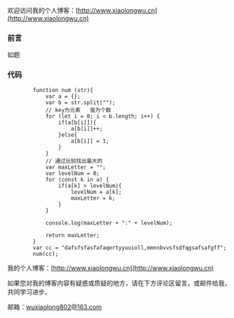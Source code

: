 欢迎访问我的个人博客：[http://www.xiaolongwu.cn](http://www.xiaolongwu.cn)
### 前言 
如题

### 代码
```
        function num (str){
            var a = {};
            var b = str.split("");
            // key为元素   值为个数
            for (let i = 0; i < b.length; i++) {
                if(a[b[i]]){
                    a[b[i]]++;
                }else{
                    a[b[i]] = 1;
                }
            }
            // 通过比较找出最大的
            var maxLetter = "";
            var levelNum = 0;
            for (const k in a) {
                if(a[k] > levelNum){
                    levelNum = a[k];
                    maxLetter = k;
                }
            }
            
            console.log(maxLetter + ":" + levelNum);
            
            return maxLetter;
        }
        var cc = "dafsfsfasfafaqertyyuuioll,mmnnbvvsfsdfqgsafsafgff";
        num(cc);
```

我的个人博客：[http://www.xiaolongwu.cn](http://www.xiaolongwu.cn)

如果您对我的博客内容有疑惑或质疑的地方，请在下方评论区留言，或邮件给我，共同学习进步。

邮箱：wuxiaolong802@163.com